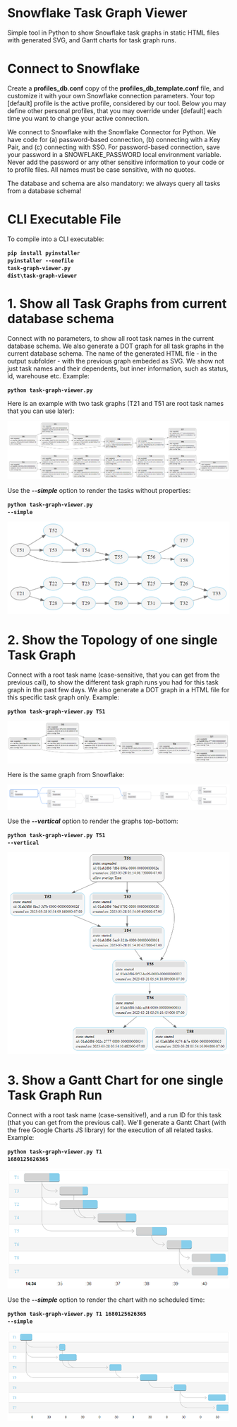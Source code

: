 Snowflake Task Graph Viewer
===========================

Simple tool in Python to show Snowflake task graphs in static HTML files with generated SVG, and Gantt charts for task graph runs.

# Connect to Snowflake

Create a **profiles_db.conf** copy of the **profiles_db_template.conf** file, and customize it with your own Snowflake connection parameters. Your top [default] profile is the active profile, considered by our tool. Below you may define other personal profiles, that you may override under [default] each time you want to change your active connection.

We connect to Snowflake with the Snowflake Connector for Python. We have code for (a) password-based connection, (b) connecting with a Key Pair, and (c) connecting with SSO. For password-based connection, save your password in a SNOWFLAKE_PASSWORD local environment variable. Never add the password or any other sensitive information to your code or to profile files. All names must be case sensitive, with no quotes.

The database and schema are also mandatory: we always query all tasks from a database schema!

# CLI Executable File

To compile into a CLI executable:

**<code>pip install pyinstaller</code>**  
**<code>pyinstaller --onefile task-graph-viewer.py</code>**  
**<code>dist\task-graph-viewer</code>**  

# 1. Show all Task Graphs from current database schema

Connect with no parameters, to show all root task names in the current database schema. We also generate a DOT graph for all task graphs in the current database schema. The name of the generated HTML file - in the output subfolder - with the previous graph embeded as SVG. We show not just task names and their dependents, but inner information, such as status, id, warehouse etc. Example:
 
**<code>python task-graph-viewer.py</code>**  

Here is an example with two task graphs (T21 and T51 are root task names that you can use later):

![All Task Graphs](/images/schema-tasks.png)

Use the ***--simple*** option to render the tasks without properties:

**<code>python task-graph-viewer.py --simple</code>**

![Simple Graphs](/images/simple-graph.png)

# 2. Show the Topology of one single Task Graph

Connect with a root task name (case-sensitive, that you can get from the previous call), to show the different task graph runs you had for this task graph in the past few days. We also generate a DOT graph in a HTML file for this specific task graph only. Example:

**<code>python task-graph-viewer.py T51</code>**

![Single Task Graph](/images/task-graph-51.png)

Here is the same graph from Snowflake:

![Single Task Graph in Snowflake](/images/task-graph-snowflake-T51.png)

Use the ***--vertical*** option to render the graphs top-bottom:

**<code>python task-graph-viewer.py T51 --vertical</code>**

![Top-Bottom Graphs](/images/top-bottom.png)

# 3. Show a Gantt Chart for one single Task Graph Run

Connect with a root task name (case-sensitive!), and a run ID for this task (that you can get from the previous call). We'll generate a Gantt Chart (with the free Google Charts JS library) for the execution of all related tasks. Example:

**<code>python task-graph-viewer.py T1 1680125626365</code>**  

![Single Task Graph Run](/images/task-graph-run.png)

Use the ***--simple*** option to render the chart with no scheduled time:

**<code>python task-graph-viewer.py T1 1680125626365 --simple</code>**  

![Simple Chart](/images/simple-chart.png)

